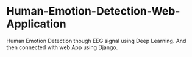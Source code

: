 # Human-Emotion-Detection-Web-Application
Human Emotion Detection though EEG signal using Deep Learning. And then connected with web App using Django. 
